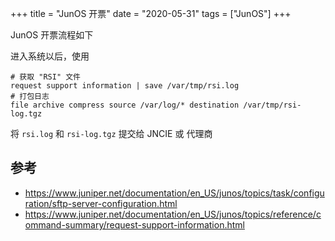 +++
title = "JunOS 开票"
date = "2020-05-31"
tags = ["JunOS"]
+++

JunOS 开票流程如下

进入系统以后，使用

```
# 获取 "RSI" 文件
request support information | save /var/tmp/rsi.log
# 打包日志
file archive compress source /var/log/* destination /var/tmp/rsi-log.tgz
```

将 `rsi.log` 和 `rsi-log.tgz` 提交给 JNCIE 或 代理商

## 参考

- <https://www.juniper.net/documentation/en_US/junos/topics/task/configuration/sftp-server-configuration.html>
- <https://www.juniper.net/documentation/en_US/junos/topics/reference/command-summary/request-support-information.html>
